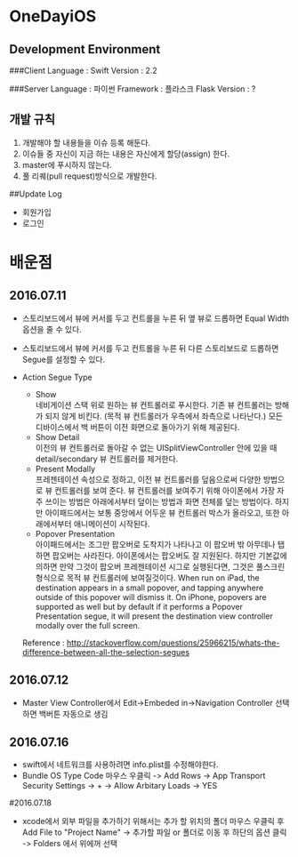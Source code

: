 # OneDayiOS

## Development Environment

###Client
Language : Swift
Version : 2.2

###Server
Language : 파이썬
Framework : 플라스크
Flask Version : ?

## 개발 규칙
1. 개발해야 할 내용들을 이슈 등록 해둔다.
2. 이슈들 중 자신이 지금 하는 내용은 자신에게 할당(assign) 한다.
3. master에 푸시하지 않는다.
4. 풀 리퀘(pull request)방식으로 개발한다.

##Update Log
* 회원가입
* 로그인

# 배운점
## 2016.07.11
* 스토리보드에서 뷰에 커서를 두고 컨트롤을 누른 뒤 옆 뷰로 드롭하면 Equal Width 옵션을 줄 수 있다.
* 스토리보드에서 뷰에 커서를 두고 컨트롤을 누른 뒤 다른 스토리보드로 드롭하면 Segue를 설정할 수 있다.
* Action Segue Type
	* Show  
	네비게이션 스택 위로 원하는 뷰 컨트롤러로 푸시한다. 기존 뷰 컨트롤러는 방해가 되지 않게 비킨다. (목적 뷰 컨트롤러가 우측에서 좌측으로 나타난다.) 모든 디바이스에서 백 버튼이 이전 화면으로 돌아가기 위해 제공된다.
	* Show Detail  
	    이전의 뷰 컨트롤러로 돌아갈 수 없는 UISplitViewController    안에 있을 때    detail/secondary     뷰 컨트롤러를 제거한다. 
	* Present Modally  
	프레젠테이션 속성으로 정하고, 이전 뷰 컨트롤러를 덮음으로써 다양한 방법으로 뷰 컨트롤러를 보여 준다. 뷰 컨트롤러를 보여주기 위해 아이폰에서 가장 자주 쓰이는 방법은 아래에서부터 덮이는 방법과 화면 전체를 덮는 방법이다. 하지만 아이패드에서는 보통 중앙에서 어두운 뷰 컨트롤러 박스가 올라오고, 또한 아래에서부터 애니메이션이 시작된다.
	* Popover Presentation  
	아이패드에서는 조그만 팝오버로 도착지가 나타나고 이 팝오버 밖 아무데나 탭하면 팝오버는 사라진다. 아이폰에서는 팝오버도 잘 지원된다. 하지만 기본값에 의하면 만약 그것이 팝오버 프레젠테이션 시그로 실행된다면, 그것은 풀스크린 형식으로 목적 뷰 컨트롤러에 보여질것이다.
	When run on iPad, the destination appears in a small popover, and tapping anywhere outside of this popover will dismiss it. On iPhone, popovers are supported as well but by default if it performs a Popover Presentation segue, it will present the destination view controller modally over the full screen.
	
	Reference : <http://stackoverflow.com/questions/25966215/whats-the-difference-between-all-the-selection-segues>
	
## 2016.07.12
* Master View Controller에서 Edit->Embeded in->Navigation Controller 선택하면 백버튼 자동으로 생김

## 2016.07.16
* swift에서 네트워크를 사용하려면 info.plist를 수정해야한다.
* Bundle OS Type Code 마우스 우클릭 -> Add Rows -> App Transport Security Settings -> + -> Allow Arbitary Loads -> YES

#2016.07.18
* xcode에서 외부 파일을 추가하기 위해서는 추가 할 위치의 폴더 마우스 우클릭 후 Add File to "Project Name" -> 추가할 파일 or 폴더로 이동 후 하단의 옵션 클릭 -> Folders 에서 위에꺼 선택